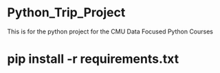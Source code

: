 # Python_Trip_Project
This is for the python project for the CMU Data Focused Python Courses
# pip install -r requirements.txt  